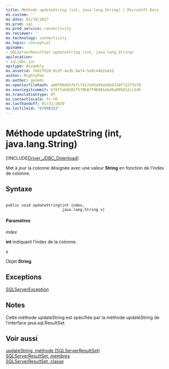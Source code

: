 ```yaml
---
title: Méthode updateString (int, java.lang.String) | Microsoft Docs
ms.custom: ''
ms.date: 01/19/2017
ms.prod: sql
ms.prod_service: connectivity
ms.reviewer: ''
ms.technology: connectivity
ms.topic: conceptual
apiname:
- SQLServerResultSet.updateString (int, java.lang.String)
apilocation:
- sqljdbc.jar
apitype: Assembly
ms.assetid: f8d2f620-0cdf-4a3b-8af4-5e8c4462a42d
author: MightyPen
ms.author: genemi
ms.openlocfilehash: ad0f00eb57bfcf417e45a99ab6b9210ff2277e78
ms.sourcegitcommit: b78f7ab9281f570b87f96991ebd9a095812cc546
ms.translationtype: HT
ms.contentlocale: fr-FR
ms.lasthandoff: 01/31/2020
ms.locfileid: "67998252"
---
```

# <a name="updatestring-method-int-javalangstring"></a>Méthode updateString (int, java.lang.String)
[!INCLUDE[Driver_JDBC_Download](../../../includes/driver_jdbc_download.md)]

  Met à jour la colonne désignée avec une valeur **String** en fonction de l’index de colonne.  
  
## <a name="syntax"></a>Syntaxe  
  
```  
  
public void updateString(int index,  
                         java.lang.String x)  
```  
  
#### <a name="parameters"></a>Paramètres  
 *index*  
  
 **int** indiquant l’index de la colonne.  
  
 *x*  
  
 Objet **String**.  
  
## <a name="exceptions"></a>Exceptions  
 [SQLServerException](../../../connect/jdbc/reference/sqlserverexception-class.md)  
  
## <a name="remarks"></a>Notes  
 Cette méthode updateString est spécifiée par la méthode updateString de l’interface java.sql.ResultSet.  
  
## <a name="see-also"></a>Voir aussi  
 [updateString, méthode &#40;SQLServerResultSet&#41;](../../../connect/jdbc/reference/updatestring-method-sqlserverresultset.md)   
 [SQLServerResultSet, membres](../../../connect/jdbc/reference/sqlserverresultset-members.md)   
 [SQLServerResultSet, classe](../../../connect/jdbc/reference/sqlserverresultset-class.md)  
  
  
